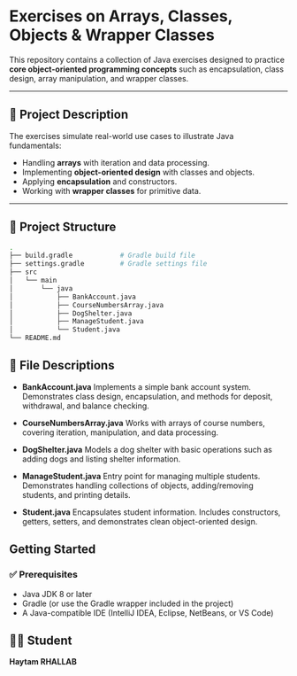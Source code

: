 # Exercises on Arrays, Classes, Objects & Wrapper Classes  

This repository contains a collection of Java exercises designed to practice **core object-oriented programming concepts** such as encapsulation, class design, array manipulation, and wrapper classes.  

---

## 📌 Project Description  

The exercises simulate real-world use cases to illustrate Java fundamentals:  
- Handling **arrays** with iteration and data processing.  
- Implementing **object-oriented design** with classes and objects.  
- Applying **encapsulation** and constructors.  
- Working with **wrapper classes** for primitive data.  

---

## 📂 Project Structure  

```bash
.
├── build.gradle            # Gradle build file
├── settings.gradle         # Gradle settings file
├── src
│   └── main
│       └── java
│           ├── BankAccount.java
│           ├── CourseNumbersArray.java
│           ├── DogShelter.java
│           ├── ManageStudent.java
│           └── Student.java
└── README.md
````
## 🔎 File Descriptions

- **BankAccount.java**
Implements a simple bank account system. Demonstrates class design, encapsulation, and methods for deposit, withdrawal, and balance checking.

- **CourseNumbersArray.java**
Works with arrays of course numbers, covering iteration, manipulation, and data processing.

- **DogShelter.java**
Models a dog shelter with basic operations such as adding dogs and listing shelter information.

- **ManageStudent.java**
Entry point for managing multiple students. Demonstrates handling collections of objects, adding/removing students, and printing details.

- **Student.java**
Encapsulates student information. Includes constructors, getters, setters, and demonstrates clean object-oriented design.

## Getting Started
### ✅ Prerequisites

- Java JDK 8 or later
- Gradle (or use the Gradle wrapper included in the project)
- A Java-compatible IDE (IntelliJ IDEA, Eclipse, NetBeans, or VS Code)

## 👨‍🎓 Student

**Haytam RHALLAB**
